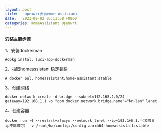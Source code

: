 ```yaml
---
layout: post
title:  "Openwrt安装Home Assistant"
date:   2023-09-02 06:11:58 +0800
categories: HomeAssistant Openwrt
---
```


#### 安装主要步骤

1、安装dockerman

    #opkg install luci-app-dockerman

2、拉取homeassistant 稳定镜像

    # docker pull homeassistant/home-assistant:stable

3、创建网络

    docker network create -d bridge --subnet=192.168.1.0/24 --gateway=192.168.1.1 -o "com.docker.network.bridge.name"="br-lan" lanet

4、创建容器

    docker run -d --restart=always --network lanet --ip=192.168.1.*(和网关ip不同即可） -v /root/ha/config:/config aarch64-homeassistant:stable
